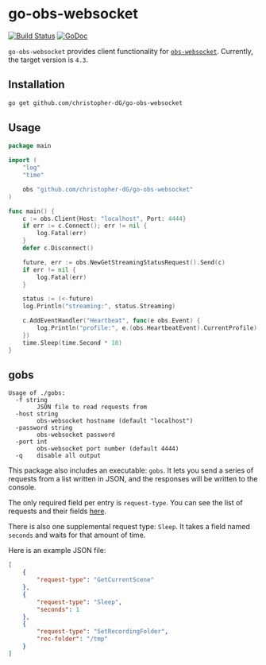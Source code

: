 # go-obs-websocket

[![Build Status](https://travis-ci.com/christopher-dG/go-obs-websocket.svg?branch=master)](https://travis-ci.com/christopher-dG/go-obs-websocket)
[![GoDoc](https://godoc.org/github.com/christopher-dG/go-obs-websocket?status.svg)](https://godoc.org/github.com/christopher-dG/go-obs-websocket)

`go-obs-websocket` provides client functionality for [`obs-websocket`](https://github.com/Palakis/obs-websocket).
Currently, the target version is `4.3`.

## Installation

```sh
go get github.com/christopher-dG/go-obs-websocket
```

## Usage

```go
package main

import (
	"log"
	"time"

	obs "github.com/christopher-dG/go-obs-websocket"
)

func main() {
	c := obs.Client{Host: "localhost", Port: 4444}
	if err := c.Connect(); err != nil {
		log.Fatal(err)
	}
	defer c.Disconnect()

	future, err := obs.NewGetStreamingStatusRequest().Send(c)
	if err != nil {
		log.Fatal(err)
	}

	status := (<-future)
	log.Println("streaming:", status.Streaming)

	c.AddEventHandler("Heartbeat", func(e obs.Event) {
		log.Println("profile:", e.(obs.HeartbeatEvent).CurrentProfile)
	})
	time.Sleep(time.Second * 10)
}
```

## gobs

```
Usage of ./gobs:
  -f string
    	JSON file to read requests from
  -host string
    	obs-websocket hostname (default "localhost")
  -password string
    	obs-websocket password
  -port int
    	obs-websocket port number (default 4444)
  -q	disable all output
```

This package also includes an executable: `gobs`.
It lets you send a series of requests from a list written in JSON, and the responses will be written to the console.

The only required field per entry is `request-type`.
You can see the list of requests and their fields [here](https://github.com/Palakis/obs-websocket/blob/4.3-maintenance/docs/generated/protocol.md).

There is also one supplemental request type: `Sleep`.
It takes a field named `seconds` and waits for that amount of time.

Here is an example JSON file:

```json
[
    {
        "request-type": "GetCurrentScene"
    },
    {
        "request-type": "Sleep",
        "seconds": 1
    },
    {
        "request-type": "SetRecordingFolder",
        "rec-folder": "/tmp"
    }
]
```
